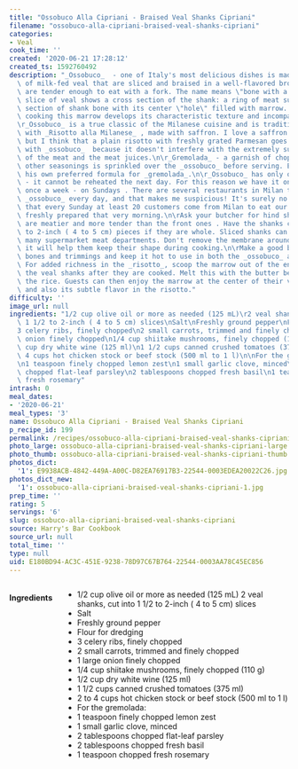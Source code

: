 ```yaml
---
title: "Ossobuco Alla Cipriani - Braised Veal Shanks Cipriani"
filename: "ossobuco-alla-cipriani-braised-veal-shanks-cipriani"
categories:
- Veal
cook_time: ''
created: '2020-06-21 17:28:12'
created_ts: 1592760492
description: "_Ossobuco_  - one of Italy's most delicious dishes is made with shanks\
  \ of milk-fed veal that are sliced and braised in a well-flavored broth until they\
  \ are tender enough to eat with a fork. The name means \"bone with a hole.\" Each\
  \ slice of veal shows a cross section of the shank: a ring of meat surrounds a round\
  \ section of shank bone with its center \"hole\" filled with marrow. After long\
  \ cooking this marrow develops its characteristic texture and incomparable flavor.\n\
  \r_Ossobuco_ is a true classic of the Milanese cuisine and is traditionally served\
  \ with _Risotto alla Milanese_ , made with saffron. I love a saffron _risotto_,\
  \ but I think that a plain risotto with freshly grated Parmesan goes even better\
  \ with _ossobuco_  because it doesn't interfere with the extremely subtle flavor\
  \ of the meat and the meat juices.\n\r_Gremolada_ - a garnish of chopped herbs and\
  \ other seasonings is sprinkled over the _ossobuco_ before serving. Each chef has\
  \ his own preferred formula for _gremolada_.\n\r_Ossobuco_ has only one drawback\
  \ - it cannot be reheated the next day. For this reason we have it on the menu only\
  \ once a week - on Sundays . There are several restaurants in Milan that do serve\
  \ _ossobuco_ every day, and that makes me suspicious! It's surely no coincidence\
  \ that every Sunday at least 20 customers come from Milan to eat our _ossobuco_,\
  \ freshly prepared that very morning.\n\rAsk your butcher for hind shanks, which\
  \ are meatier and more tender than the front ones . Have the shanks cut into 1 \xBD\
  \ to 2-inch ( 4 to 5 cm) pieces if they are whole. Sliced shanks can be found in\
  \ many supermarket meat departments. Don't remove the membrane around the shanks,\
  \ it will help them keep their shape during cooking.\n\rMake a good broth with meat\
  \ bones and trimmings and keep it hot to use in both the _ossobuco_ and the _risotto_.\
  \ For added richness in the _risotto_, scoop the marrow out of the end pieces of\
  \ the veal shanks after they are cooked. Melt this with the butter before adding\
  \ the rice. Guests can then enjoy the marrow at the center of their veal shanks\
  \ and also its subtle flavor in the risotto."
difficulty: ''
image_url: null
ingredients: "1/2 cup olive oil or more as needed (125 mL)\r2 veal shanks, cut into\
  \ 1 1/2 to 2-inch ( 4 to 5 cm) slices\nSalt\nFreshly ground pepper\nFlour for dredging\n\
  3 celery ribs, finely chopped\n2 small carrots, trimmed and finely chopped\n1 large\
  \ onion finely chopped\n1/4 cup shiitake mushrooms, finely chopped (110 g)\n1/2\
  \ cup dry white wine (125 ml)\n1 1/2 cups canned crushed tomatoes (375 ml)\n2 to\
  \ 4 cups hot chicken stock or beef stock (500 ml to 1 l)\n\nFor the gremolada:\n\
  \n1 teaspoon finely chopped lemon zest\n1 small garlic clove, minced\n2 tablespoons\
  \ chopped flat-leaf parsley\n2 tablespoons chopped fresh basil\n1 teaspoon chopped\
  \ fresh rosemary"
intrash: 0
meal_dates:
- '2020-06-21'
meal_types: '3'
name: Ossobuco Alla Cipriani - Braised Veal Shanks Cipriani
p_recipe_id: 199
permalink: /recipes/ossobuco-alla-cipriani-braised-veal-shanks-cipriani
photo_large: ossobuco-alla-cipriani-braised-veal-shanks-cipriani-large.jpg
photo_thumb: ossobuco-alla-cipriani-braised-veal-shanks-cipriani-thumb.jpg
photos_dict:
  '1': E9938ACB-4842-449A-A00C-D82EA76917B3-22544-0003EDEA20022C26.jpg
photos_dict_new:
  '1': ossobuco-alla-cipriani-braised-veal-shanks-cipriani-1.jpg
prep_time: ''
rating: 5
servings: '6'
slug: ossobuco-alla-cipriani-braised-veal-shanks-cipriani
source: Harry's Bar Cookbook
source_url: null
total_time: ''
type: null
uid: E180BD94-AC3C-451E-9238-78D97C67B764-22544-0003AA78C45EC856
---
```

<div class="large-8 medium-7 columns" id="writeup">	</div><!-- #writeup -->
</div><!-- #row-one -->
<div class="row" id="row-two">	<div class="medium-4 small-5 columns" id="ingredients"><h4>Ingredients</h4><div class="box box-ingredients content"><ul>
<li>1/2 cup olive oil or more as needed (125 mL)
2 veal shanks, cut into 1 1/2 to 2-inch ( 4 to 5 cm) slices</li>
<li>Salt</li>
<li>Freshly ground pepper</li>
<li>Flour for dredging</li>
<li>3 celery ribs, finely chopped</li>
<li>2 small carrots, trimmed and finely chopped</li>
<li>1 large onion finely chopped</li>
<li>1/4 cup shiitake mushrooms, finely chopped (110 g)</li>
<li>1/2 cup dry white wine (125 ml)</li>
<li>1 1/2 cups canned crushed tomatoes (375 ml)</li>
<li>2 to 4 cups hot chicken stock or beef stock (500 ml to 1 l)</li>
<li>For the gremolada:</li>
<li>1 teaspoon finely chopped lemon zest</li>
<li>1 small garlic clove, minced</li>
<li>2 tablespoons chopped flat-leaf parsley</li>
<li>2 tablespoons chopped fresh basil</li>
<li>1 teaspoon chopped fresh rosemary</li>
</ul>
</div>	</div>	<div class="medium-6 small-7 columns" id="directions">	</div>
